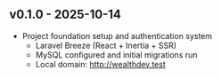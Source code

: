 ## v0.1.0 - 2025-10-14
- Project foundation setup and authentication system
  - Laravel Breeze (React + Inertia + SSR)
  - MySQL configured and initial migrations run
  - Local domain: http://wealthdev.test